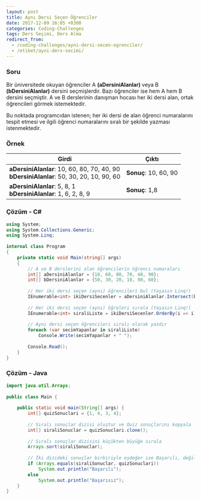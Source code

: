 ```yaml
---
layout: post
title: Aynı Dersi Seçen Öğrenciler
date: 2017-12-09 16:05 +0300
categories: Coding-Challenges
tags: Ders Seçimi, Ders Alma
redirect_from:
  - /coding-challenges/ayni-dersi-secen-ogrenciler/
  - /etiket/ayni-ders-secimi/
---
```

### Soru
Bir üniversitede okuyan öğrenciler A **(aDersiniAlanlar)** veya B **(bDersiniAlanlar)** dersini seçmişlerdir. Bazı öğrenciler ise hem A hem B dersini seçmiştir. A ve B derslerinin danışman hocası her iki dersi alan, ortak öğrencileri görmek istemektedir. 

Bu noktada programcıdan istenen; her iki dersi de alan öğrenci numaralarını tespit etmesi ve ilgili öğrenci numaralarını sıralı bir şekilde yazması istenmektedir.

### Örnek

| Girdi                                                                                        | Çıktı                 |
|----------------------------------------------------------------------------------------------|-----------------------|
| **aDersiniAlanlar**: 10, 60, 80, 70, 40, 90 <br> **bDersiniAlanlar**: 50, 30, 20, 10, 90, 60 | **Sonuç**: 10, 60, 90 |
| **aDersiniAlanlar**: 5, 8, 1 <br> **bDersiniAlanlar**: 1, 6, 2, 8, 9                         | **Sonuç**: 1,8        |

### Çözüm - C#
```csharp
using System;
using System.Collections.Generic;
using System.Linq;
 
internal class Program
{
    private static void Main(string[] args)
    {
        // A ve B derslerini alan öğrencilerin öğrenci numaraları
        int[] aDersiniAlanlar = {10, 60, 80, 70, 40, 90};
        int[] bDersiniAlanlar = {50, 30, 20, 10, 90, 60};
 
        // Her iki dersi seçen (aynı) öğrencileri bul (Yaşasın Linq!)
        IEnumerable<int> ikiDersiSecenler = aDersiniAlanlar.Intersect(bDersiniAlanlar);
 
        // Her iki dersi seçen (aynı) öğreleri sırala (Yaşasın Linq!) 
        IEnumerable<int> siraliListe = ikiDersiSecenler.OrderBy(i => i);
 
        // Aynı dersi seçen öğrencileri sıralı olarak yazdır
        foreach (var secimYapanlar in siraliListe)
            Console.Write(secimYapanlar + " ");
 
        Console.Read();
    }
}
```

### Çözüm - Java
```java
import java.util.Arrays;
 
public class Main {
 
    public static void main(String[] args) {
        int[] quizSonuclari = {1, 4, 3, 4};
 
        // Sıralı sonuçlar dizisi oluştur ve Quiz sonuçlarını kopyala
        int[] siraliSonuclar = quizSonuclari.clone();
 
        // Sıralı sonuçlar dizisini küçükten büyüğe sırala
        Arrays.sort(siraliSonuclar);
 
        // İki dizideki sonuçlar birbiriyle eşdeğer ise Başarılı, değilse Başarısız yaz
        if (Arrays.equals(siraliSonuclar, quizSonuclari))
            System.out.println("Başarılı");
        else
            System.out.println("Başarısız");
    }
}
```
